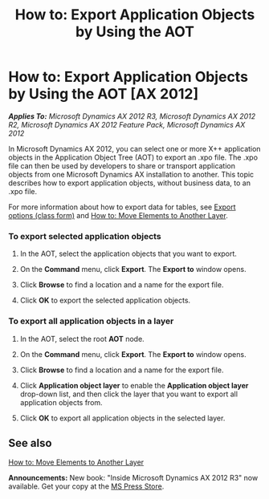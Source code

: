 ﻿---
title: 'How to: Export Application Objects by Using the AOT'
TOCTitle: 'How to: Export Application Objects by Using the AOT'
ms:assetid: 4a7cae70-6025-47c1-94e6-8026ddba3668
ms:mtpsurl: https://msdn.microsoft.com/en-us/library/Aa605219(v=AX.60)
ms:contentKeyID: 35243223
ms.date: 05/18/2015
mtps_version: v=AX.60
---

# How to: Export Application Objects by Using the AOT [AX 2012]


_**Applies To:** Microsoft Dynamics AX 2012 R3, Microsoft Dynamics AX 2012 R2, Microsoft Dynamics AX 2012 Feature Pack, Microsoft Dynamics AX 2012_

In Microsoft Dynamics AX 2012, you can select one or more X++ application objects in the Application Object Tree (AOT) to export an .xpo file. The .xpo file can then be used by developers to share or transport application objects from one Microsoft Dynamics AX installation to another. This topic describes how to export application objects, without business data, to an .xpo file.

For more information about how to export data for tables, see [Export options (class form)](https://msdn.microsoft.com/en-us/library/aa571790\(v=ax.60\)) and [How to: Move Elements to Another Layer](how-to-move-elements-to-another-layer.md).

### To export selected application objects

1.  In the AOT, select the application objects that you want to export.

2.  On the **Command** menu, click **Export**. The **Export to** window opens.

3.  Click **Browse** to find a location and a name for the export file.

4.  Click **OK** to export the selected application objects.

### To export all application objects in a layer

1.  In the AOT, select the root **AOT** node.

2.  On the **Command** menu, click **Export**. The **Export to** window opens.

3.  Click **Browse** to find a location and a name for the export file.

4.  Click **Application object layer** to enable the **Application object layer** drop-down list, and then click the layer that you want to export all application objects from.

5.  Click **OK** to export all application objects in the selected layer.

## See also

[How to: Move Elements to Another Layer](how-to-move-elements-to-another-layer.md)

  
**Announcements:** New book: "Inside Microsoft Dynamics AX 2012 R3" now available. Get your copy at the [MS Press Store](https://www.microsoftpressstore.com/store/inside-microsoft-dynamics-ax-2012-r3-9780735685109).

